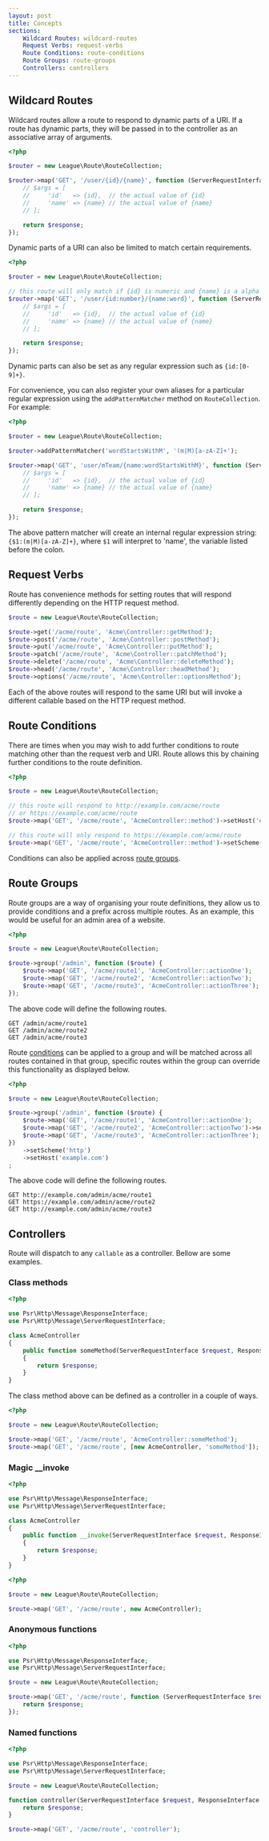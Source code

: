```yaml
---
layout: post
title: Concepts
sections:
    Wildcard Routes: wildcard-routes
    Request Verbs: request-verbs
    Route Conditions: route-conditions
    Route Groups: route-groups
    Controllers: controllers
---
```

## Wildcard Routes

Wildcard routes allow a route to respond to dynamic parts of a URI. If a route has dynamic parts, they will be passed in to the controller as an associative array of arguments.

~~~php
<?php

$router = new League\Route\RouteCollection;

$router->map('GET', '/user/{id}/{name}', function (ServerRequestInterface $request, ResponseInterface $response, array $args) {
    // $args = [
    //     'id'   => {id},  // the actual value of {id}
    //     'name' => {name} // the actual value of {name}
    // ];

    return $response;
});
~~~

Dynamic parts of a URI can also be limited to match certain requirements.

~~~php
<?php

$router = new League\Route\RouteCollection;

// this route will only match if {id} is numeric and {name} is a alpha
$router->map('GET', '/user/{id:number}/{name:word}', function (ServerRequestInterface $request, ResponseInterface $response, array $args) {
    // $args = [
    //     'id'   => {id},  // the actual value of {id}
    //     'name' => {name} // the actual value of {name}
    // ];

    return $response;
});
~~~

Dynamic parts can also be set as any regular expression such as `{id:[0-9]+}`.

For convenience, you can also register your own aliases for a particular regular expression using the `addPatternMatcher` method on `RouteCollection`. For example:

~~~php
<?php

$router = new League\Route\RouteCollection;

$router->addPatternMatcher('wordStartsWithM', '(m|M)[a-zA-Z]+');

$router->map('GET', 'user/mTeam/{name:wordStartsWithM}', function (ServerRequestInterface $request, ResponseInterface $response, array $args) {
    // $args = [
    //     'id'   => {id},  // the actual value of {id}
    //     'name' => {name} // the actual value of {name}
    // ];

    return $response;
});
~~~

The above pattern matcher will create an internal regular expression string: `{$1:(m|M)[a-zA-Z]+}`, where `$1` will interpret to 'name', the variable listed before the colon.

## Request Verbs

Route has convenience methods for setting routes that will respond differently depending on the HTTP request method.

~~~php
$route = new League\Route\RouteCollection;

$route->get('/acme/route', 'Acme\Controller::getMethod');
$route->post('/acme/route', 'Acme\Controller::postMethod');
$route->put('/acme/route', 'Acme\Controller::putMethod');
$route->patch('/acme/route', 'Acme\Controller::patchMethod');
$route->delete('/acme/route', 'Acme\Controller::deleteMethod');
$route->head('/acme/route', 'Acme\Controller::headMethod');
$route->options('/acme/route', 'Acme\Controller::optionsMethod');
~~~

Each of the above routes will respond to the same URI but will invoke a different callable based on the HTTP request method.

## Route Conditions

There are times when you may wish to add further conditions to route matching other than the request verb and URI. Route allows this by chaining further conditions to the route definition.

~~~php
<?php

$route = new League\Route\RouteCollection;

// this route will respond to http://example.com/acme/route
// or https://example.com/acme/route
$route->map('GET', '/acme/route', 'AcmeController::method')->setHost('example.com');

// this route will only respond to https://example.com/acme/route
$route->map('GET', '/acme/route', 'AcmeController::method')->setScheme('https')->setHost('example.com');
~~~

Conditions can also be applied across [route groups](#route-groups).

## Route Groups

Route groups are a way of organising your route definitions, they allow us to provide conditions and a prefix across multiple routes. As an example, this would be useful for an admin area of a website.

~~~php
<?php

$route = new League\Route\RouteCollection;

$route->group('/admin', function ($route) {
    $route->map('GET', '/acme/route1', 'AcmeController::actionOne');
    $route->map('GET', '/acme/route2', 'AcmeController::actionTwo');
    $route->map('GET', '/acme/route3', 'AcmeController::actionThree');
});
~~~

The above code will define the following routes.

~~~
GET /admin/acme/route1
GET /admin/acme/route2
GET /admin/acme/route3
~~~

Route [conditions](#route-conditions) can be applied to a group and will be matched across all routes contained in that group, specific routes within the group can override this functionality as displayed below.

~~~php
<?php

$route = new League\Route\RouteCollection;

$route->group('/admin', function ($route) {
    $route->map('GET', '/acme/route1', 'AcmeController::actionOne');
    $route->map('GET', '/acme/route2', 'AcmeController::actionTwo')->setScheme('https');
    $route->map('GET', '/acme/route3', 'AcmeController::actionThree');
})
    ->setScheme('http')
    ->setHost('example.com')
;
~~~

The above code will define the following routes.

~~~
GET http://example.com/admin/acme/route1
GET https://example.com/admin/acme/route2
GET http://example.com/admin/acme/route3
~~~

## Controllers

Route will dispatch to any `callable` as a controller. Bellow are some examples.

### Class methods

~~~php
<?php

use Psr\Http\Message\ResponseInterface;
use Psr\Http\Message\ServerRequestInterface;

class AcmeController
{
    public function someMethod(ServerRequestInterface $request, ResponseInterface $response)
    {
        return $response;
    }
}
~~~

The class method above can be defined as a controller in a couple of ways.

~~~php
<?php

$route = new League\Route\RouteCollection;

$route->map('GET', '/acme/route', 'AcmeController::someMethod');
$route->map('GET', '/acme/route', [new AcmeController, 'someMethod']);
~~~

### Magic __invoke

~~~php
<?php

use Psr\Http\Message\ResponseInterface;
use Psr\Http\Message\ServerRequestInterface;

class AcmeController
{
    public function __invoke(ServerRequestInterface $request, ResponseInterface $response)
    {
        return $response;
    }
}
~~~

~~~php
<?php

$route = new League\Route\RouteCollection;

$route->map('GET', '/acme/route', new AcmeController);
~~~

### Anonymous functions

~~~php
<?php

use Psr\Http\Message\ResponseInterface;
use Psr\Http\Message\ServerRequestInterface;

$route = new League\Route\RouteCollection;

$route->map('GET', '/acme/route', function (ServerRequestInterface $request, ResponseInterface $response) {
    return $response;
});
~~~

### Named functions

~~~php
<?php

use Psr\Http\Message\ResponseInterface;
use Psr\Http\Message\ServerRequestInterface;

$route = new League\Route\RouteCollection;

function controller(ServerRequestInterface $request, ResponseInterface $response) {
    return $response;
}

$route->map('GET', '/acme/route', 'controller');
~~~
